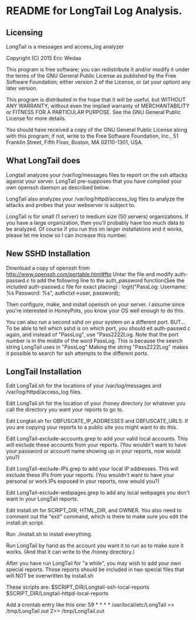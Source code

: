README for LongTail Log Analysis.
==============

Licensing
--------------
LongTail is a messages and access_log analyzer

Copyright (C) 2015 Eric Wedaa

This program is free software; you can redistribute it and/or
modify it under the terms of the GNU General Public License
as published by the Free Software Foundation; either version 2
of the License, or (at your option) any later version.

This program is distributed in the hope that it will be useful,
but WITHOUT ANY WARRANTY; without even the implied warranty of
MERCHANTABILITY or FITNESS FOR A PARTICULAR PURPOSE.  See the
GNU General Public License for more details.

You should have received a copy of the GNU General Public License
along with this program; if not, write to the Free Software
Foundation, Inc., 51 Franklin Street, Fifth Floor, Boston, MA  02110-1301, USA.

What LongTail does
--------------
Longtail analyzes your /var/log/messages files to report on 
the ssh attacks against your server.  LongTail pre-supposes
that you have compiled your own openssh daemon as described
below.

LongTail also analyzes your /var/log/httpd/access_log files
to analyze the attacks and probes that your webserver is
subject to.

LongTail is for small (1 server)  to medium size (50 servers)
organizations.  If you have a large organization, then you'll 
probably have too much data to be analyzed.  Of course if you
run this on larger installations and it works, please let me
know so I can increase this number.

New SSHD Installation
--------------
Download a copy of openssh from http://www.openssh.com/portable.html#ftp
Untar the file and modify auth-passwd.c to add the 
following line to the auth_password function(See the
included auth-passwd.c file for exact placing) :
 logit("PassLog: Username: %s Password: %s", authctxt->user, password);

Then configure, make, and install openssh on your server.
I assume since you're interested in HoneyPots, you 
know your OS well enough to do this.

You can also run a second sshd on your system on a 
different port.  BUT...  To be able to tell which 
sshd is on which port, you should eit auth-passwd.c 
again, and instead of "PassLog", use "Pass2222Log.
Note that the port number is in the middle of the 
word PassLog.  This is because the search string
LongTail uses in "PassLog"  Making the string 
"Pass2222Log" makes it possible to search for
ssh attempts to the different ports.

LongTail Installation
--------------
Edit LongTail.sh for the locations of your 
/var/log/messages and /var/log/httpd/access_log files.

Edit LongTail.sh for the location of your 
/honey directory (or whatever you call the directory
you want your reports to go to.

Edit Longtail.sh for OBFUSCATE_IP_ADDRESSES and OBFUSCATE_URLS. 
If you are copying your reports to a public site you might 
want to do this.

Edit LongTail-exclude-accounts.grep to
add your valid local accounts.  This will exclude these
accounts from your reports.  (You wouldn't want to have
your password or account name showing up in your reports,
now would you?)

Edit LongTail-exclude-IPs.grep to
add your local IP addresses.  This will exclude these
IPs from your reports.  (You wouldn't want to have
your personal or work IPs exposed in your reports,
now would you?)

Edit LongTail-exclude-webpages.grep to add any local
webpages you don't want in your LongTail reports.

Edit install.sh for SCRIPT_DIR, HTML_DIR, and OWNER.
You also need to comment out the "exit" command, which 
is there to make sure you edit the install.sh script.

Run ./install.sh to install everything.

Run LongTail by hand as the account you want it to run
as to make sure it works.  (And that it can write to 
the /honey directory.)

After you have run LongTail for "a while", you may wish
to add your own special reports.  Those reports should
be included in two special files that will NOT be 
overwritten by install.sh

These scripts are:
	$SCRIPT_DIR/Longtail-ssh-local-reports
	$SCRIPT_DIR/Longtail-httpd-local-reports


Add a crontab entry like this one:
59 * * * * /usr/local/etc/LongTail >> /tmp/LongTail.out 2>> /tmp/LongTail.out

